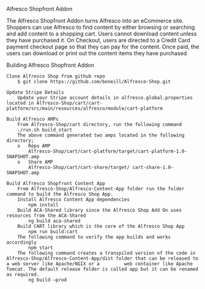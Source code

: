 Alfresco Shopfront Addon

The Alfresco Shopfront Addon turns Alfresco into an eCommerce site.  Shoppers can use Alfresco to find content by either browsing or searching and add content to a shopping cart.  Users cannot download content unless they have purchased it.  On Checkout, users are directed to a Credit Card payment checkout page so that they can pay for the content.  Once paid, the users can download or print out the content items they have purchased

Building Alfresco Shopfront Addon

	Clone Alfresco Shop from github repo
		$ git clone https://github.com/boneill/Alfresco-Shop.git
	
	Update Stripe Details
		Update your Stripe account details in alfresco.global.properties located in Alfresco-Shop/cart/cart-platform/src/main/resources/alfresco/module/cart-platform
	
	Build Alfresco AMPs
		From Alfresco-Shop/cart directory, run the following command
		./run.sh build_start
		The above command generated two amps located in the following directory;
		o	Repo AMP
			Alfresco-Shop/cart/cart-platform/target/cart-platform-1.0-SNAPSHOT.amp
		o	Share AMP 
			Alfresco-Shop/cart/cart-share/target/ cart-share-1.0-SNAPSHOT.amp

	Build Alfresco Shopfront Content App
		From Alfresco-Shop/Alfresco-Content-App folder run the folder command to build the Alfresco Shop App.
		Install Alfresco Content App dependencies
			npm install
		Build ACA-Shared library since the Alfresco Shop Add On uses resources from the ACA-Shared
			ng build aca-shared
		Build CART library which is the core of the Alfresco Shop App
			npm run build:cart
		The following command to verify the app builds and works accordingly
			npm start
		The following command creates a transpiled version of the code in Alfresco-Shop/Alfresco-Content-App/dist folder that can be released to a web server like Apache/NGIX or a 		web container like Apache Tomcat. The default release folder is called app but it can be renamed as required.
			ng build –prod

